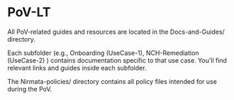# PoV-LT

All PoV-related guides and resources are located in the Docs-and-Guides/ directory. 

Each subfolder (e.g., Onboarding (UseCase-1), NCH-Remediation (UseCase-2) ) contains documentation specific to that use case. You’ll find relevant links and guides inside each subfolder.

The Nirmata-policies/ directory contains all policy files intended for use during the PoV.
